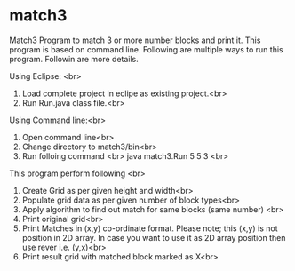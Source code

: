 match3
======

Match3 Program to match 3 or more number blocks and print it. This program is based on command line. Following are multiple ways to run this program. Followin are more details.

Using Eclipse: <br\>
1. Load complete project in eclipe as existing project.<br\>
2. Run Run.java class file.<br\>

Using Command line:<br\>
1. Open command line<br\>
2. Change directory to match3/bin<br\>
3. Run folloing command <br\>
java   match3.Run 5 5 3 <br\>

This program perform following <br\>
1. Create Grid as per given height and width<br\>
2. Populate grid data as per given number of block types<br\>
3. Apply algorithm to find out match for same blocks (same number) <br\>
4. Print original grid<br\>
5. Print Matches in (x,y) co-ordinate format. Please note; this (x,y) is not position in 2D array. In case you want to use it as 2D array position then use rever i.e. (y,x)<br\>
6. Print result grid with matched block marked as X<br\>

